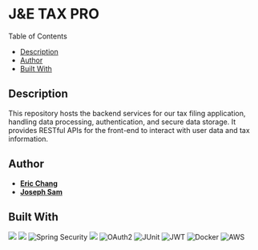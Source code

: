 # J&E TAX PRO
Table of Contents
- [Description](#description)
- [Author](#author)
- [Built With](#built-with)

 ## Description
This repository hosts the backend services for our tax filing application, handling data processing, authentication, and secure data storage. It provides RESTful APIs for the front-end to interact with user data and tax information.

## Author

- [**Eric Chang**](https://github.com/ESC8504)
- [**Joseph Sam**](https://github.com/Joseph-Jay-Sam)

## Built With
![](https://img.shields.io/badge/-Java-007396?style=flat-square&logo=java&logoColor=white)
![](https://img.shields.io/badge/-Spring_Boot-6DB33F?style=flat-square&logo=spring-boot&logoColor=white)
![Spring Security](https://img.shields.io/badge/-Spring_Security-6DB33F?style=flat-square&logo=spring-security&logoColor=white)
![](https://img.shields.io/badge/-PostgreSQL-4169E1?style=flat-square&logo=postgresql&logoColor=white)
![OAuth2](https://img.shields.io/badge/-OAuth2-3E337F?style=flat-square&logo=oauth&logoColor=white)
![JUnit](https://img.shields.io/badge/-JUnit-25A162?style=flat-square&logo=junit5&logoColor=white)
![JWT](https://img.shields.io/badge/-JWT_Token-000000?style=flat-square&logo=json-web-tokens&logoColor=white)
![Docker](https://img.shields.io/badge/-Docker-2496ED?style=flat-square&logo=docker&logoColor=white)
![AWS](https://img.shields.io/badge/-AWS-232F3E?style=flat-square&logo=amazon-aws&logoColor=white)


